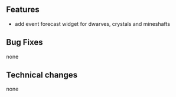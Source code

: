 ## Features
- add event forecast widget for dwarves, crystals and mineshafts

## Bug Fixes
none

## Technical changes
none